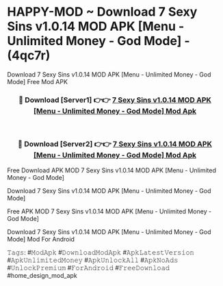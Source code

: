 # HAPPY-MOD ~ Download 7 Sexy Sins v1.0.14 MOD APK [Menu - Unlimited Money - God Mode] - (4qc7r)
Download 7 Sexy Sins v1.0.14 MOD APK [Menu - Unlimited Money - God Mode] Free Mod APK

<div align="center">
<h3>🔴 Download [Server1] 👉👉 <a href="https://apk-comot.site?title=7_Sexy_Sins_v1.0.14_MOD_APK_[Menu_-_Unlimited_Money_-_God_Mode]">7 Sexy Sins v1.0.14 MOD APK [Menu - Unlimited Money - God Mode] Mod Apk</a></h3><br>

<h3>🔴 Download [Server2] 👉👉 <a href="https://apk-comot.site?title=7_Sexy_Sins_v1.0.14_MOD_APK_[Menu_-_Unlimited_Money_-_God_Mode]">7 Sexy Sins v1.0.14 MOD APK [Menu - Unlimited Money - God Mode] Mod Apk</a></h3>
</div>


Free Download APK MOD 7 Sexy Sins v1.0.14 MOD APK [Menu - Unlimited Money - God Mode]

Download 7 Sexy Sins v1.0.14 MOD APK [Menu - Unlimited Money - God Mode] 

Free APK MOD 7 Sexy Sins v1.0.14 MOD APK [Menu - Unlimited Money - God Mode] 

Download 7 Sexy Sins v1.0.14 MOD APK [Menu - Unlimited Money - God Mode] Mod For Android

𝚃𝚊𝚐𝚜: #𝙼𝚘𝚍𝙰𝚙𝚔 #𝙳𝚘𝚠𝚗𝚕𝚘𝚊𝚍𝙼𝚘𝚍𝙰𝚙𝚔 #𝙰𝚙𝚔𝙻𝚊𝚝𝚎𝚜𝚝𝚅𝚎𝚛𝚜𝚒𝚘𝚗 #𝙰𝚙𝚔𝚄𝚗𝚕𝚒𝚖𝚒𝚝𝚎𝚍𝙼𝚘𝚗𝚎𝚢 #𝙰𝚙𝚔𝚄𝚗𝚕𝚘𝚌𝚔𝙰𝚕𝚕 #𝙰𝚙𝚔𝙽𝚘𝙰𝚍𝚜 #𝚄𝚗𝚕𝚘𝚌𝚔𝙿𝚛𝚎𝚖𝚒𝚞𝚖 #𝙵𝚘𝚛𝙰𝚗𝚍𝚛𝚘𝚒𝚍 #𝙵𝚛𝚎𝚎𝙳𝚘𝚠𝚗𝚕𝚘𝚊𝚍 #home_design_mod_apk